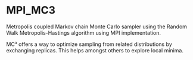 # MPI_MC3
Metropolis coupled Markov chain Monte Carlo sampler using the Random Walk Metropolis-Hastings algorithm using MPI implementation.

MC³ offers a way to optimize sampling from related distributions by exchanging replicas. This helps amongst others to explore local minima.
